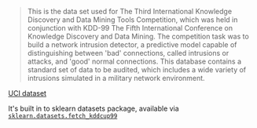 ---
---

> This is the data set used for The Third International Knowledge Discovery and Data Mining Tools Competition, which was held in conjunction with KDD-99 The Fifth International Conference on Knowledge Discovery and Data Mining. The competition task was to build a network intrusion detector, a predictive model capable of distinguishing between 'bad' connections, called intrusions or attacks, and 'good' normal connections. This database contains a standard set of data to be audited, which includes a wide variety of intrusions simulated in a military network environment.

[UCI dataset](http://kdd.ics.uci.edu/databases/kddcup99/kddcup99.html)

It's built in to sklearn datasets package,
available via [`sklearn.datasets.fetch_kddcup99`](https://scikit-learn.org/stable/modules/generated/sklearn.datasets.fetch_kddcup99.html)
